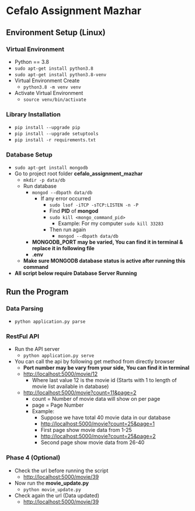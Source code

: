 # Cefalo Assignment Mazhar

## Environment Setup (Linux)
### Virtual Environment
- Python == 3.8
- `sudo apt-get install python3.8`
- `sudo apt-get install python3.8-venv`
- Virtual Environment Create
    - `python3.8 -m venv venv`
- Activate Virtual Environment
    - `source venv/bin/activate`
### Library Installation
- `pip install --upgrade pip`
- `pip install --upgrade setuptools`
- `pip install -r requirements.txt`

### Database Setup
- `sudo apt-get install mongodb`
- Go to project root folder **cefalo_assignment_mazhar**
    - `mkdir -p data/db`
    - Run database
        - `mongod --dbpath data/db`
            - If any error occurred
                - `sudo lsof -iTCP -sTCP:LISTEN -n -P`
                - Find **PID** of **mongod**
                - `sudo kill <mongo_command_pid>`
                    - Example: For my computer `sudo kill 33283`
                - Then run again
                    - `mongod --dbpath data/db`
        - **MONGODB_PORT may be varied, You can find it in terminal & replace it in following file**
        - **.env**
    - **Make sure MONGODB database status is active after running this command**
- **All script below require Database Server Running**


## Run the Program
### Data Parsing
- `python application.py parse`
### RestFul API
- Run the API server
    - `python application.py serve`
- You can call the api by following get method from directly browser
    - **Port number may be vary from your side, You can find it in terminal**
    - [http://localhost:5000/movie/12](http://localhost:5000/movie/12)
        - Where last value 12 is the movie id (Starts with 1 to length of movie list available in database)
    - [http://localhost:5000/movie?count=11&page=2](http://localhost:5000/movie?count=11&page=2)
        - count = Number of movie data will show on per page
        - page = Page Number
        - Example:
            - Suppose we have total 40 movie data in our database
            - [http://localhost:5000/movie?count=25&page=1](http://localhost:5000/movie?count=25&page=1)
            - First page show movie data from 1-25
            - [http://localhost:5000/movie?count=25&page=2](http://localhost:5000/movie?count=25&page=2)
            - Second page show movie data from 26-40

### Phase 4 (Optional)
- Check the url before running the script
    - [http://localhost:5000/movie/39](http://localhost:5000/movie/39)
- Now run the **movie_update.py**
    - `python movie_update.py`
- Check again the url (Data updated)
    - [http://localhost:5000/movie/39](http://localhost:5000/movie/39)




